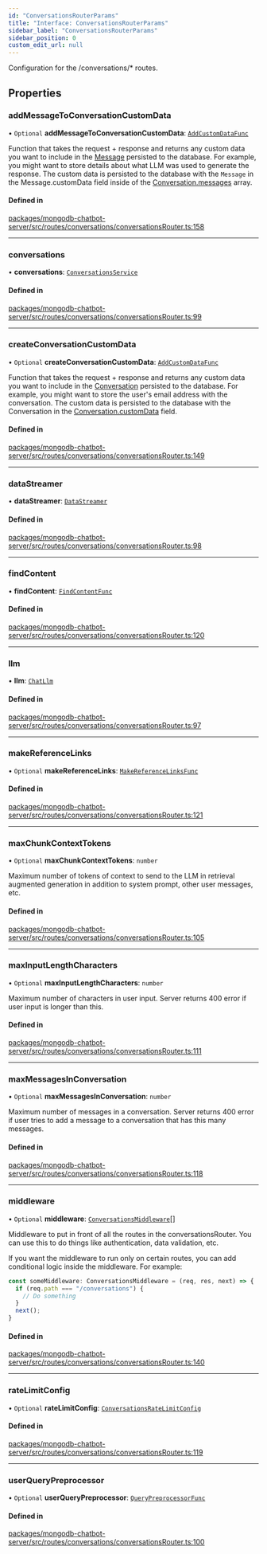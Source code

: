```yaml
---
id: "ConversationsRouterParams"
title: "Interface: ConversationsRouterParams"
sidebar_label: "ConversationsRouterParams"
sidebar_position: 0
custom_edit_url: null
---
```


Configuration for the /conversations/* routes.

## Properties

### addMessageToConversationCustomData

• `Optional` **addMessageToConversationCustomData**: [`AddCustomDataFunc`](../modules.md#addcustomdatafunc)

Function that takes the request + response and returns any custom data you want to include
in the [Message](../modules.md#message) persisted to the database.
For example, you might want to store details about what LLM was used to generate the response.
The custom data is persisted to the database with the `Message` in the
Message.customData field inside of the [Conversation.messages](Conversation.md#messages) array.

#### Defined in

[packages/mongodb-chatbot-server/src/routes/conversations/conversationsRouter.ts:158](https://github.com/mongodben/chatbot/blob/dbe6fdb/packages/mongodb-chatbot-server/src/routes/conversations/conversationsRouter.ts#L158)

___

### conversations

• **conversations**: [`ConversationsService`](ConversationsService.md)

#### Defined in

[packages/mongodb-chatbot-server/src/routes/conversations/conversationsRouter.ts:99](https://github.com/mongodben/chatbot/blob/dbe6fdb/packages/mongodb-chatbot-server/src/routes/conversations/conversationsRouter.ts#L99)

___

### createConversationCustomData

• `Optional` **createConversationCustomData**: [`AddCustomDataFunc`](../modules.md#addcustomdatafunc)

Function that takes the request + response and returns any custom data you want to include
in the [Conversation](Conversation.md) persisted to the database.
For example, you might want to store the user's email address with the conversation.
The custom data is persisted to the database with the Conversation in the
[Conversation.customData](Conversation.md#customdata) field.

#### Defined in

[packages/mongodb-chatbot-server/src/routes/conversations/conversationsRouter.ts:149](https://github.com/mongodben/chatbot/blob/dbe6fdb/packages/mongodb-chatbot-server/src/routes/conversations/conversationsRouter.ts#L149)

___

### dataStreamer

• **dataStreamer**: [`DataStreamer`](DataStreamer.md)

#### Defined in

[packages/mongodb-chatbot-server/src/routes/conversations/conversationsRouter.ts:98](https://github.com/mongodben/chatbot/blob/dbe6fdb/packages/mongodb-chatbot-server/src/routes/conversations/conversationsRouter.ts#L98)

___

### findContent

• **findContent**: [`FindContentFunc`](../modules.md#findcontentfunc)

#### Defined in

[packages/mongodb-chatbot-server/src/routes/conversations/conversationsRouter.ts:120](https://github.com/mongodben/chatbot/blob/dbe6fdb/packages/mongodb-chatbot-server/src/routes/conversations/conversationsRouter.ts#L120)

___

### llm

• **llm**: [`ChatLlm`](ChatLlm.md)

#### Defined in

[packages/mongodb-chatbot-server/src/routes/conversations/conversationsRouter.ts:97](https://github.com/mongodben/chatbot/blob/dbe6fdb/packages/mongodb-chatbot-server/src/routes/conversations/conversationsRouter.ts#L97)

___

### makeReferenceLinks

• `Optional` **makeReferenceLinks**: [`MakeReferenceLinksFunc`](../modules.md#makereferencelinksfunc)

#### Defined in

[packages/mongodb-chatbot-server/src/routes/conversations/conversationsRouter.ts:121](https://github.com/mongodben/chatbot/blob/dbe6fdb/packages/mongodb-chatbot-server/src/routes/conversations/conversationsRouter.ts#L121)

___

### maxChunkContextTokens

• `Optional` **maxChunkContextTokens**: `number`

Maximum number of tokens of context to send to the LLM in retrieval augmented generation
in addition to system prompt, other user messages, etc.

#### Defined in

[packages/mongodb-chatbot-server/src/routes/conversations/conversationsRouter.ts:105](https://github.com/mongodben/chatbot/blob/dbe6fdb/packages/mongodb-chatbot-server/src/routes/conversations/conversationsRouter.ts#L105)

___

### maxInputLengthCharacters

• `Optional` **maxInputLengthCharacters**: `number`

Maximum number of characters in user input.
Server returns 400 error if user input is longer than this.

#### Defined in

[packages/mongodb-chatbot-server/src/routes/conversations/conversationsRouter.ts:111](https://github.com/mongodben/chatbot/blob/dbe6fdb/packages/mongodb-chatbot-server/src/routes/conversations/conversationsRouter.ts#L111)

___

### maxMessagesInConversation

• `Optional` **maxMessagesInConversation**: `number`

Maximum number of messages in a conversation.
Server returns 400 error if user tries to add a message to a conversation
that has this many messages.

#### Defined in

[packages/mongodb-chatbot-server/src/routes/conversations/conversationsRouter.ts:118](https://github.com/mongodben/chatbot/blob/dbe6fdb/packages/mongodb-chatbot-server/src/routes/conversations/conversationsRouter.ts#L118)

___

### middleware

• `Optional` **middleware**: [`ConversationsMiddleware`](../modules.md#conversationsmiddleware)[]

Middleware to put in front of all the routes in the conversationsRouter.
You can use this to do things like authentication, data validation, etc.

If you want the middleware to run only on certain routes,
you can add conditional logic inside the middleware. For example:

```ts
const someMiddleware: ConversationsMiddleware = (req, res, next) => {
  if (req.path === "/conversations") {
    // Do something
  }
  next();
}
```

#### Defined in

[packages/mongodb-chatbot-server/src/routes/conversations/conversationsRouter.ts:140](https://github.com/mongodben/chatbot/blob/dbe6fdb/packages/mongodb-chatbot-server/src/routes/conversations/conversationsRouter.ts#L140)

___

### rateLimitConfig

• `Optional` **rateLimitConfig**: [`ConversationsRateLimitConfig`](ConversationsRateLimitConfig.md)

#### Defined in

[packages/mongodb-chatbot-server/src/routes/conversations/conversationsRouter.ts:119](https://github.com/mongodben/chatbot/blob/dbe6fdb/packages/mongodb-chatbot-server/src/routes/conversations/conversationsRouter.ts#L119)

___

### userQueryPreprocessor

• `Optional` **userQueryPreprocessor**: [`QueryPreprocessorFunc`](../modules.md#querypreprocessorfunc)

#### Defined in

[packages/mongodb-chatbot-server/src/routes/conversations/conversationsRouter.ts:100](https://github.com/mongodben/chatbot/blob/dbe6fdb/packages/mongodb-chatbot-server/src/routes/conversations/conversationsRouter.ts#L100)
